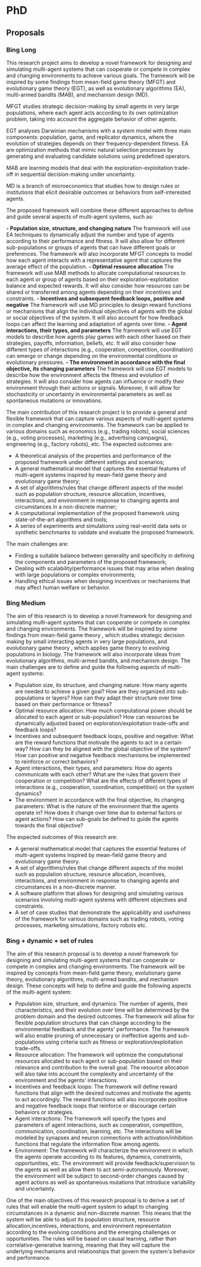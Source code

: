 # PhD
## Proposals
### Bing Long
This research project aims to develop a novel framework for designing and simulating multi-agent systems that can cooperate or compete in complex and changing environments to achieve various goals. The framework will be inspired by some findings from mean-field game theory (MFGT) and evolutionary game theory (EGT), as well as evolutionary algorithms (EA), multi-armed bandits (MAB), and mechanism design (MD). 

MFGT studies strategic decision-making by small agents in very large populations, where each agent acts according to its own optimization problem, taking into account the aggregate behavior of other agents. 

EGT analyses Darwinian mechanisms with a system model with three main components: population, game, and replicator dynamics, where the evolution of strategies depends on their frequency-dependent fitness. EA are optimization methods that mimic natural selection processes by generating and evaluating candidate solutions using predefined operators. 

MAB are learning models that deal with the exploration-exploitation trade-off in sequential decision-making under uncertainty. 

MD is a branch of microeconomics that studies how to design rules or institutions that elicit desirable outcomes or behaviors from self-interested agents.

The proposed framework will combine these different approaches to define and guide several aspects of multi-agent systems, such as:

**- Population size, structure, and changing nature**
  The framework will use EA techniques to dynamically adjust the number and type of agents according to their performance and fitness. It will also allow for different sub-populations or groups of agents that can have different goals or preferences. The framework will also incorporate MFGT concepts to model how each agent interacts with a representative agent that captures the average effect of the population.
**- Optimal resource allocation**
  The framework will use MAB methods to allocate computational resources to each agent or group of agents based on their exploration-exploitation balance and expected rewards. It will also consider how resources can be shared or transferred among agents depending on their incentives and constraints.
**- Incentives and subsequent feedback loops, positive and negative**
  The framework will use MD principles to design reward functions or mechanisms that align the individual objectives of agents with the global or social objectives of the system. It will also account for how feedback loops can affect the learning and adaptation of agents over time.
**- Agent interactions, their types, and parameters**
  The framework will use EGT models to describe how agents play games with each other based on their strategies, payoffs, information, beliefs, etc. It will also consider how different types of interactions (e.g., cooperation, competition, coordination) can emerge or change depending on the environmental conditions or evolutionary pressures.
**- The environment in accordance with the final objective, its changing parameters**
  The framework will use EGT models to describe how the environment affects the fitness and evolution of strategies. It will also consider how agents can influence or modify their environment through their actions or signals. Moreover, it will allow for stochasticity or uncertainty in environmental parameters as well as spontaneous mutations or innovations.

The main contribution of this research project is to provide a general and flexible framework that can capture various aspects of multi-agent systems in complex and changing environments. The framework can be applied to various domains such as economics (e.g., trading robots), social sciences (e.g., voting processes), marketing (e.g., advertising campaigns), engineering (e.g., factory robots), etc. The expected outcomes are:

- A theoretical analysis of the properties and performance of the proposed framework under different settings and scenarios;
- A general mathematical model that captures the essential features of multi-agent systems inspired by mean-field game theory and evolutionary game theory; 
- A set of algorithms/rules that change different aspects of the model such as population structure, resource allocation, incentives, interactions, and environment in response to changing agents and circumstances in a non-discrete manner; 
- A computational implementation of the proposed framework using state-of-the-art algorithms and tools;
- A series of experiments and simulations using real-world data sets or synthetic benchmarks to validate and evaluate the proposed framework.

The main challenges are:
- Finding a suitable balance between generality and specificity in defining the components and parameters of the proposed framework;
- Dealing with scalability/performance issues that may arise when dealing with large populations or complex environments;
- Handling ethical issues when designing incentives or mechanisms that may affect human welfare or behavior.

### Bing Medium
The aim of this research is to develop a novel framework for designing and simulating multi-agent systems that can cooperate or compete in complex and changing environments. The framework will be inspired by some findings from mean-field game theory  , which studies strategic decision making by small interacting agents in very large populations, and evolutionary game theory  , which applies game theory to evolving populations in biology. The framework will also incorporate ideas from evolutionary algorithms, multi-armed bandits, and mechanism design. The main challenges are to define and guide the following aspects of multi-agent systems:

- Population size, its structure, and changing nature: How many agents are needed to achieve a given goal? How are they organized into sub-populations or layers? How can they adapt their structure over time based on their performance or fitness?
- Optimal resource allocation: How much computational power should be allocated to each agent or sub-population? How can resources be dynamically adjusted based on exploration/exploitation trade-offs and feedback loops?
- Incentives and subsequent feedback loops, positive and negative: What are the reward functions that motivate the agents to act in a certain way? How can they be aligned with the global objective of the system? How can positive and negative feedback mechanisms be implemented to reinforce or correct behaviors?
- Agent interactions, their types, and parameters: How do agents communicate with each other? What are the rules that govern their cooperation or competition? What are the effects of different types of interactions (e.g., cooperation, coordination, competition) on the system dynamics?
- The environment in accordance with the final objective, its changing parameters: What is the nature of the environment that the agents operate in? How does it change over time due to external factors or agent actions? How can sub-goals be defined to guide the agents towards the final objective?

The expected outcomes of this research are:

- A general mathematical model that captures the essential features of multi-agent systems inspired by mean-field game theory and evolutionary game theory. 
- A set of algorithms/rules that change different aspects of the model such as population structure, resource allocation, incentives, interactions, and environment in response to changing agents and circumstances in a non-discrete manner. 
- A software platform that allows for designing and simulating various scenarios involving multi-agent systems with different objectives and constraints.
- A set of case studies that demonstrate the applicability and usefulness of the framework for various domains such as trading robots, voting processes, marketing simulations, factory robots etc.

### Bing + dynamic + set of rules
The aim of this research proposal is to develop a novel framework for designing and simulating multi-agent systems that can cooperate or compete in complex and changing environments. The framework will be inspired by concepts from mean-field game theory, evolutionary game theory, evolutionary algorithms, multi-armed bandits, and mechanism design. These concepts will help to define and guide the following aspects of the multi-agent system:

- Population size, structure, and dynamics: The number of agents, their characteristics, and their evolution over time will be determined by the problem domain and the desired outcomes. The framework will allow for flexible population structures that can change according to the environmental feedback and the agents' performance. The framework will also enable pruning of unnecessary or ineffective agents and sub-populations using criteria such as fitness or exploration/exploitation trade-offs.
- Resource allocation: The framework will optimize the computational resources allocated to each agent or sub-population based on their relevance and contribution to the overall goal. The resource allocation will also take into account the complexity and uncertainty of the environment and the agents' interactions.
- Incentives and feedback loops: The framework will define reward functions that align with the desired outcomes and motivate the agents to act accordingly. The reward functions will also incorporate positive and negative feedback loops that reinforce or discourage certain behaviors or strategies.
- Agent interactions: The framework will specify the types and parameters of agent interactions, such as cooperation, competition, communication, coordination, learning, etc. The interactions will be modeled by synapses and neuron connections with activation/inhibition functions that regulate the information flow among agents.
- Environment: The framework will characterize the environment in which the agents operate according to its features, dynamics, constraints, opportunities, etc. The environment will provide feedback/supervision to the agents as well as allow them to act semi-autonomously. Moreover, the environment will be subject to second-order changes caused by agent actions as well as spontaneous mutations that introduce variability and uncertainty.

One of the main objectives of this research proposal is to derive a set of rules that will enable the multi-agent system to adapt to changing circumstances in a dynamic and non-discrete manner. This means that the system will be able to adjust its population structure, resource allocation,incentives, interactions, and environment representation according to the evolving conditions and the emerging challenges or opportunities.
The rules will be based on causal learning, rather than correlative-generative learning, meaning that they will capture the underlying mechanisms and relationships that govern the system's behavior and performance.